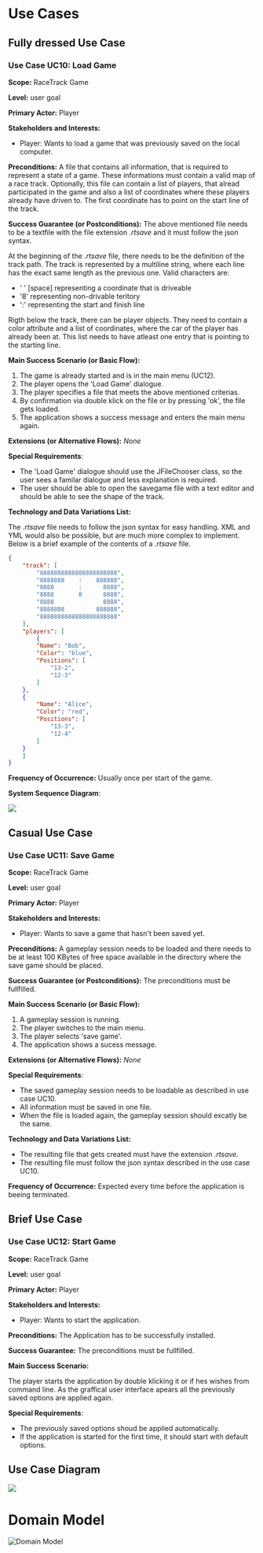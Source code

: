 # Use Cases

## Fully dressed Use Case

### Use Case UC10: Load Game

**Scope:** RaceTrack Game

**Level:** user goal

**Primary Actor:** Player

**Stakeholders and Interests:**

- Player: Wants to load a game that was previously saved on the local computer.

**Preconditions:** A file that contains all information, that is required to represent a state of a game. These informations must contain a valid map of a race track. Optionally, this file can contain a list of players, that alread participated in the game and also a list of coordinates where these players already have driven to. The first coordinate has to point on the start line of the track.

**Success Guarantee (or Postconditions):** The above mentioned file needs to be a textfile with the file extension *.rtsave* and it must follow the json syntax.

At the beginning of the *.rtsave* file, there needs to be the definition of the track path. The track is represented by a multiline string, where each line has the exact same length as the previous one. Valid characters are:

* ' ' [space] representing a coordinate that is driveable
* '8' representing non-drivable teritory
* ':' representing the start and finish line

Rigth below the track, there can be player objects. They need to contain a color attribute and a list of coordinates, where the car of the player has already been at. This list needs to have atleast one entry that is pointing to the starting line.

**Main Success Scenario (or Basic Flow):**

1. The game is already started and is in the main menu (UC12).
2. The player opens the 'Load Game' dialogue.
3. The player specifies a file that meets the above mentioned criterias.
4. By confirmation via double klick on the file or by pressing 'ok', the file gets loaded.
5. The application shows a success message and enters the main menu again.

**Extensions (or Alternative Flows):** *None*

**Special Requirements**:

- The 'Load Game' dialogue should use the JFileChooser class, so the user sees a familar dialogue and less explanation is required.
- The user should be able to open the savegame file with a text editor and should be able to see the shape of the track.

**Technology and Data Variations List:**

The *.rtsave* file needs to follow the json syntax for easy handling. XML and YML would also be possible, but are much more complex to implement. Below is a brief example of the contents of a *.rtsave* file.

<div style="page-break-after: always;"></div>

```json
{
	"track": [
		"8888888888888888888888",
		"8888888    :    888888",
		"8888       :      8888",
		"8888       8      8888",
		"8888              8888",
		"8888888         888888",
		"8888888888888888888888"
	],
	"players": [
		{
		"Name": "Bob",
		"Color": "blue",
		"Positions": [
			"13-2",
			"12-3"
		]
	},
	{
		"Name": "Alice",
		"Color": "red",
		"Positions": [
			"13-3",
			"12-4"
		]
	}
	]
}
```

**Frequency of Occurrence:** Usually once per start of the game.

**System Sequence Diagram**:

![](./img/manuel-system-sequence-diagram.png)

## Casual Use Case

### Use Case UC11: Save Game

**Scope:** RaceTrack Game

**Level:** user goal

**Primary Actor:** Player

**Stakeholders and Interests:**

- Player: Wants to save a game that hasn't been saved yet.

**Preconditions:** A gameplay session needs to be loaded and there needs to be at least 100 KBytes of free space available in the directory where the save game should be placed.

**Success Guarantee (or Postconditions):** The preconditions must be fullfilled.

**Main Success Scenario (or Basic Flow):**

1. A gameplay session is running.
2. The player switches to the main menu.
3. The player selects 'save game'.
4. The application shows a sucess message.

**Extensions (or Alternative Flows):** *None*

**Special Requirements**:

* The saved gameplay session needs to be loadable as described in use case UC10.
* All information must be saved in one file.
* When the file is loaded again, the gameplay session should excatly be the same.

**Technology and Data Variations List:**

* The resulting file that gets created must have the extension *.rtsave*.
* The resulting file must follow the json syntax described in the use case UC10.

**Frequency of Occurrence:** Expected every time before the application is beeing terminated.

## Brief Use Case

### Use Case UC12: Start Game

**Scope:** RaceTrack Game

**Level:** user goal

**Primary Actor:** Player

**Stakeholders and Interests:**

- Player: Wants to start the application.

**Preconditions:** The Application has to be successfully installed.

**Success Guarantee:** The preconditions must be fullfilled.

**Main Success Scenario:**

The player starts the application by double klicking it or if hes wishes from command line. As the graffical user interface apears all the previously saved options are applied again.

**Special Requirements**:

* The previously saved options shoud be applied automatically.
* If the application is started for the first time, it should start with default options.

## Use Case Diagram

![](img/use_case_diagram_all.png)

<div style="page-break-after: always;"></div>

# Domain Model

![Domain Model](img/Domain_Model_v0.1.png)

